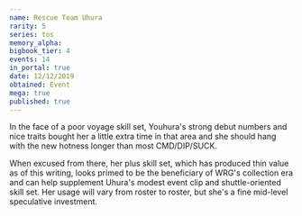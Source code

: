 ```yaml
---
name: Rescue Team Uhura
rarity: 5
series: tos
memory_alpha:
bigbook_tier: 4
events: 14
in_portal: true
date: 12/12/2019
obtained: Event
mega: true
published: true
---
```


In the face of a poor voyage skill set, Youhura's strong debut numbers and nice traits bought her a little extra time in that area and she should hang with the new hotness longer than most CMD/DIP/SUCK.

When excused from there, her plus skill set, which has produced thin value as of this writing, looks primed to be the beneficiary of WRG's collection era and can help supplement Uhura's modest event clip and shuttle-oriented skill set. Her usage will vary from roster to roster, but she's a fine mid-level speculative investment.
